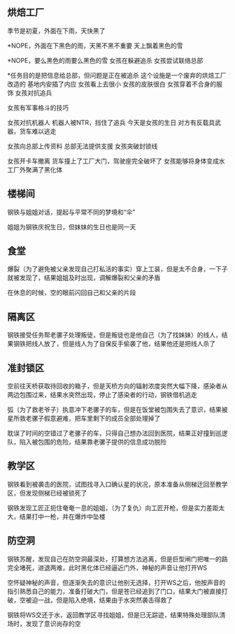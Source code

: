 

## 烘焙工厂

季节是初夏，外面在下雨，天快黑了

*NOPE，外面在下黑色的雨，天黑不黑不重要
天上飘着黑色的雪

*NOPE，要么黑色的雨要么黑色的雪
女孩在躲避追杀
女孩尝试联络总部

*任务目的是把信息给总部，但问题是正在被追杀
这个设施是一个废弃的烘焙工厂改造的
基地内安插了内应
女孩看上去很小
女孩的皮肤很白
女孩穿着不合身的服饰
女孩对抗追兵

女孩有军事格斗的技巧

女孩对抗机器人
机器人被NTR，挡住了追兵
今天是女孩的生日
对方有反载具武器，货车难以逃走

女孩向总部上传资料
总部无法提供支援
女孩突破封锁线

女孩开卡车撤离
货车撞上了工厂大门，驾驶座完全破坏了
女孩能够将身体变成水
工厂外聚满了黑化体

## 楼梯间

钢铁与姐姐对话，提起与平常不同的梦境和“伞”

姐姐为钢铁庆祝生日，但妹妹的生日也是同一天

## 食堂

爆裂（为了避免被父亲发现自己打私活的事实）穿上工装，但是太不合身，一下子就被发现了，结果姐姐及时出现，调解爆裂和父亲的矛盾

在休息的时候，空的眼前闪回自己和父亲的片段

## 隔离区

钢铁接受任务帮老骡子处理叛徒，但是叛徒也是他自己（为了找妹妹）的线人，结果钢铁把线人放了，但是线人为了自保反手偷袭了他，结果他还是把线人杀了

## 准封锁区

空前往天桥获取待回收的箱子，但是天桥方向的辐射浓度突然大幅下降，感染者从两边包围过来，结果水突然出现，停止了感染者的行动，钢铁借机逃走

弧（为了救老爷子）执意冲下老骡子的车，但是在饭堂被包围失去了意识，结果被星所救老骡子假意避难，把车里剩下的成员全部处理掉了

耽误了时间的空错过了老骡子的车，只得自己想办法回到医院，结果正好撞到巡逻队，陷入被包围的危险，结果靠老骡子提供的信息成功脱险

## 教学区

钢铁看到被袭击的医院，试图找寻入口确认星的状况，原本准备从侧梯迂回至教学区，但发现侧梯已经被锁死了

钢铁发现工匠正扼住奄奄一息的姐姐，（为了复仇）向工匠开枪，但是实力差距太大，结果打中一枪，并在爆炸中坠楼

## 防空洞

钢铁苏醒，发现自己在防空洞最深处，打算想方法逃离，但是巨型闸门把唯一的路完全堵死，进退两难，此时黑化体已经逼近门外，神秘的声音让他打开WS

空怀疑神秘的声音，但逐渐失去的意识让他别无选择，打开WS之后，他按声音的指引熟悉自己的能力，准备打破大门，但是苍已经追到了门口，结果大门被直接打破，空被迫一战，但是陷入绝境，结果由于水突然袭击得救了

钢铁将WS交还于水，返回教学区寻找姐姐，但是已无踪迹，结果特殊处理部队清场时，发现了意识尚存的空